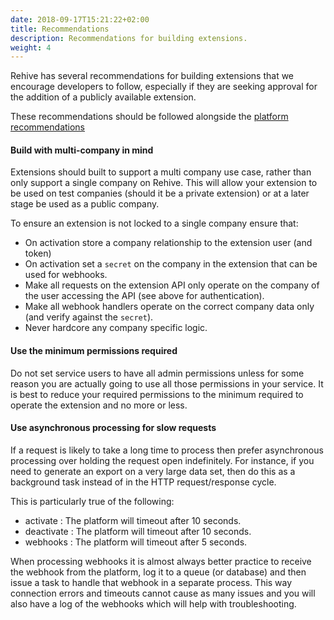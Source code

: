```yaml
---
date: 2018-09-17T15:21:22+02:00
title: Recommendations
description: Recommendations for building extensions.
weight: 4
---
```


Rehive has several recommendations for building extensions that we encourage developers to follow, especially if they are seeking approval for the addition of a publicly available extension.

These recommendations should be followed alongside the [platform recommendations](/platform/get-started/recommendations/)


#### Build with multi-company in mind

Extensions should built to support a multi company use case, rather than only support a single company on Rehive. This will allow your extension to be used on test companies (should it be a private extension) or at a later stage be used as a public company.

To ensure an extension is not locked to a single company ensure that:

- On activation store a company relationship to the extension user (and token)
- On activation set a `secret` on the company in the extension that can be used for webhooks.
- Make all requests on the extension API only operate on the company of the user accessing the API (see above for authentication).
- Make all webhook handlers operate on the correct company data only (and verify against the `secret`).
- Never hardcore any company specific logic.


#### Use the minimum permissions required

Do not set service users to have all admin permissions unless for some reason you are actually going to use all those permissions in your service. It is best to reduce your required permissions to the minimum required to operate the extension and no more or less.


#### Use asynchronous processing for slow requests

If a request is likely to take a long time to process then prefer asynchronous processing over holding the request open indefinitely. For instance, if you need to generate an export on a very large data set, then do this as a background task instead of in the HTTP request/response cycle.

This is particularly true of the following:

- activate : The platform will timeout after 10 seconds.
- deactivate : The platform will timeout after 10 seconds.
- webhooks : The platform will timeout after 5 seconds.

When processing webhooks it is almost always better practice to receive the webhook from the platform, log it to a queue (or database) and then issue a task to handle that webhook in a separate process. This way connection errors and timeouts cannot cause as many issues and you will also have a log of the webhooks which will help with troubleshooting.
